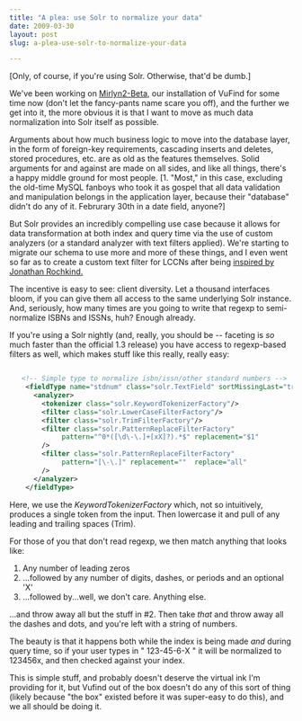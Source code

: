 ```yaml
---
title: "A plea: use Solr to normalize your data"
date: 2009-03-30
layout: post
slug: a-plea-use-solr-to-normalize-your-data

---
```


[Only, of course, if you're using Solr. Otherwise, that'd be dumb.]

We've been working on <a title="Mirlyn2-Beta Library Catalog at the University of Michigan University LIbrary" href="http://mirlyn2-beta.lib.umich.edu/">Mirlyn2-Beta</a>, our installation of VuFind for some time now (don't let the fancy-pants name scare you off), and the further we get into it, the more obvious it is that I want to move as much data normalization into Solr itself as possible.

Arguments about how much business logic to move into the database layer, in the form of foreign-key requirements, cascading inserts and deletes, stored procedures, etc. are as old as the features themselves. Solid arguments for and against are made on all sides, and like all things, there's a happy middle ground for most people. [1. "Most," in this case, excluding the old-time MySQL fanboys who took it as gospel that all data validation and manipulation belongs in the application layer, because their "database" didn't do any of it. Februrary 30th in a date field, anyone?]

But Solr provides an incredibly compelling use case because it allows for data transformation at both index and query time via the use of custom analyzers (or a standard analyzer with text filters applied). We're starting to migrate our schema to use more and more of these things, and I even went so far as to create a custom text filter for LCCNs after being <a href="http://bibwild.wordpress.com/2009/03/11/normalize-your-lccns/">inspired by Jonathan Rochkind.</a>

The incentive is easy to see: client diversity. Let a thousand interfaces bloom, if you can give them all access to the same underlying Solr instance. And, seriously, how many times are you going to write that regexp to semi-normalize ISBNs and ISSNs, huh? Enough already.

If you're using a Solr nightly (and, really, you should be -- faceting is <em>so</em> much faster than the official 1.3 release) you have access to regexp-based filters as well, which makes stuff like this really, really easy:


~~~xml

   <!-- Simple type to normalize isbn/issn/other standard numbers -->
    <fieldType name="stdnum" class="solr.TextField" sortMissingLast="true" omitNorms="true" >
      <analyzer>
        <tokenizer class="solr.KeywordTokenizerFactory"/>
        <filter class="solr.LowerCaseFilterFactory"/>
        <filter class="solr.TrimFilterFactory"/>
        <filter class="solr.PatternReplaceFilterFactory"
             pattern="^0*([\d\-\.]+[xX]?).*$" replacement="$1"
        />
        <filter class="solr.PatternReplaceFilterFactory"
             pattern="[\-\.]" replacement=""  replace="all"
        />
      </analyzer>
    </fieldType>


~~~

Here, we use the <em>KeywordTokenizerFactory</em> which, not so intuitively, produces a single token from the input. Then lowercase it and pull of any leading and trailing spaces (Trim).

For those of you that don't read regexp, we then match anything that looks like:

1. Any number of leading zeros
2. ...followed by any number of digits, dashes, or periods and an optional 'X'
3. ...followed by...well, we don't care. Anything else.

...and throw away all but the stuff in #2. Then take <em>that</em> and throw away all the dashes and dots, and you're left with a string of numbers.

The beauty is that it happens both while the index is being made <em>and</em> during query time, so if your user types in " 123-45-6-X  " it will be normalized to 123456x, and then checked against your index.

This is simple stuff, and probably doesn't deserve the virtual ink I'm providing for it, but Vufind out of the box doesn't do any of this sort of thing (likely because "the box" existed before it was super-easy to do this), and we all should be doing it.
